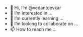  - 👋 Hi, I’m @vedantdevkar
- 👀 I’m interested in ...
- 🌱 I’m currently learning ...
- 💞️ I’m looking to collaborate on ...
- 📫 How to reach me ...

<!---
vedantdevkar/vedantdevkar is a ✨ special ✨ repository because its `README.md` (this file) appears on your GitHub profile.
You can click the Preview link to take a look at your changes.
--->
